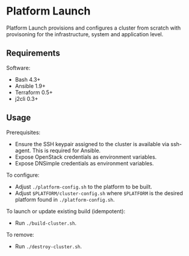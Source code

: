 # Platform Launch

Platform Launch provisions and configures a cluster from scratch with
provisoning for the infrastructure, system and application level.

## Requirements

Software:
- Bash 4.3+
- Ansible 1.9+
- Terraform 0.5+
- j2cli 0.3+

## Usage

Prerequisites:
- Ensure the SSH keypair assigned to the cluster is available via ssh-agent.
  This is required for Ansible.
- Expose OpenStack credentials as environment variables.
- Expose DNSimple credentials as environment variables.

To configure:
- Adjust `./platform-config.sh` to the platform to be built.
- Adjust `$PLATFORM/cluster-config.sh` where `$PLATFORM` is the desired platform
  found in `./platform-config.sh`.

To launch or update existing build (idempotent):
- Run `./build-cluster.sh`.

To remove:
- Run `./destroy-cluster.sh`.
